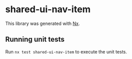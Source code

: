 # shared-ui-nav-item

This library was generated with [Nx](https://nx.dev).

## Running unit tests

Run `nx test shared-ui-nav-item` to execute the unit tests.
